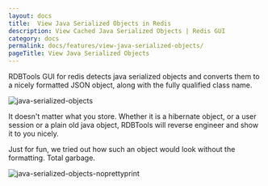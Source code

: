 ```yaml
---
layout: docs
title:  View Java Serialized Objects in Redis
description: View Cached Java Serialized Objects | Redis GUI
category: docs
permalink: docs/features/view-java-serialized-objects/
pageTitle: View Java Serialized Objects
---
```

RDBTools GUI for redis detects java serialized objects and converts them to a nicely formatted JSON object, along with the fully qualified class name.

![java-serialized-objects](/images/ri/java-serialized-objects.png)

It doesn't matter what you store. Whether it is a hibernate object, or a user session or a plain old java object, RDBTools will reverse engineer and show it to you nicely.

Just for fun, we tried out how such an object would look without the formatting. Total garbage.

![java-serialized-objects-noprettyprint](/images/ri/java-serialized-objects-noprettyprint.png)
